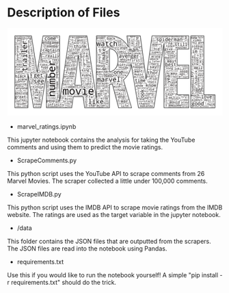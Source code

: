 # Description of Files

![marvel_cloud](marvel_cloud.png)

- marvel_ratings.ipynb

This jupyter notebook contains the analysis for taking the YouTube comments and using them to predict the movie ratings.

- ScrapeComments.py

This python script uses the YouTube API to scrape comments from 26 Marvel Movies. The scraper collected a little under 100,000 comments.

- ScrapeIMDB.py

This python script uses the IMDB API to scrape movie ratings from the IMDB website. The ratings are used as the target variable in the jupyter notebook.

- /data

This folder contains the JSON files that are outputted from the scrapers. The JSON files are read into the notebook using Pandas.

- requirements.txt

Use this if you would like to run the notebook yourself! A simple "pip install -r requirements.txt" should do the trick.